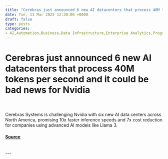 ```yaml
---
title: "Cerebras just announced 6 new AI datacenters that process 40M tokens per second and it could be bad news for Nvidia"
date: Tue, 11 Mar 2025 12:30:00 +0000
draft: false
type: posts
categories: 
- AI,Automation,Business,Data Infrastructure,Enterprise Analytics,Programming & Development,Security,AI cost reduction,AI data centers,AI inference,AI infrastructure,AI, ML and Deep Learning,category-/Computers & Electronics,Cerebras,Cerebras Systems,Conversational AI,Data Management,Data Science,Data Security and Privacy,enterprise ai,high-speed inference,infrastructure,llama 3,NLP,Nvidia,Nvidia Competitor,tornado-resistant,wafer-scale computing,Wafer-Scale Engine (WSE)
---
```

# Cerebras just announced 6 new AI datacenters that process 40M tokens per second and it could be bad news for Nvidia

<br/>

<br/>
Cerebras Systems is challenging Nvidia with six new AI data centers across North America, promising 10x faster inference speeds and 7x cost reduction for companies using advanced AI models like Llama 3.

#### [Source](https://venturebeat.com/ai/cerebras-just-announced-6-new-ai-datacenters-that-process-40m-tokens-per-second-and-it-could-be-bad-news-for-nvidia/)

<br/>
---
